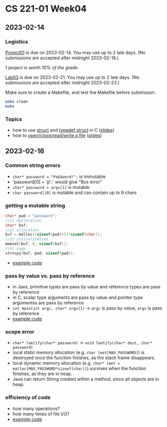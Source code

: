# CS 221-01 Week04 

## 2023-02-14

### Logistics

[Project01](https://cs221.cs.usfca.edu/assignments/project01.html) is due on 2023-02-14. You may use up to 2 late days. (No submissions are accepted after midnight 2023-02-16.)

1 project is worth *10% of the grade*.

[Lab03](https://cs221.cs.usfca.edu/assignments/lab03.html) is due on 2023-02-21. You may use up to 2 late days. (No submissions are accepted after midnight  2023-02-23.)

Make sure to create a Makefile, and test the Makefile before submission.

```sh
make clean
make
```


### Topics
- how to use [struct](https://github.com/cs221-s23/inclass/blob/main/week04/section01/structdemo.c) and [typedef struct](https://github.com/cs221-s23/inclass/blob/main/week04/section01/typedefdemo.c) in C ([slides](https://cs221.cs.usfca.edu/slides/struct.html#/))
- how to [open/close/read/write a file](https://github.com/cs221-s23/inclass/blob/main/week04/section01/filedemo.c) ([slides](https://cs221.cs.usfca.edu/slides/fileio.html#/))

## 2023-02-16

### Common string errors
- `char* password = "Pa$$word!";` is immutable
- 'password[0] = 'p';` would give "Bus error"
- `char* password = argv[1]` is mutable
- `char password[10]` is mutable and can contain up to 9 chars 

### getting a mutable string
```c
char* pwd = "password";
//1) declaration
char* buf;
//2) allocation
buf = malloc((sizeof(pwd)+1)*sizeof(char));
//3) initialization
memset(buf, 0, sizeof(buf));
//4) copy
strncpy(buf, pwd, sizeof(pwd));
```
- [example code](https://github.com/cs221-s23/inclass/blob/main/week04/section01/ptrdemo.c)
### pass by value vs. pass by reference
- in Java, primitive types are pass by value and reference types are pass by reference
- in C, scalar type arguments are pass by value and pointer type argumentss are pass by reference
- `int main(int argc, char* argv[])` -> `argc` is pass by value, `argv` is pass by reference
- [example code](https://github.com/cs221-s23/inclass/blob/main/week04/section01/structpassing.c)

### scope error
- `char* leetify(char* password)` -> `void leetify(char* dest, char* password)` 
- local static memory allocation (e.g. `char leet[MAX_PASSWORD]`) is destroyed once the function finishes, as the stack frame disappears.
- local dynamic memory allocation (e.g. `char* leet = malloc(MAX_PASSWORD*sizeof(char))`) survives when the function finishes, as they are in heap.
- Java can return String created within a method, since all objects are in heap.

### efficiency of code
- how many operations? 
- how many times of file I/O?
- [example code](https://github.com/cs221-s23/inclass/blob/main/week04/section01/efficiencydemo.c)

